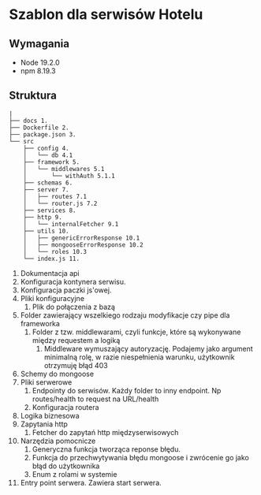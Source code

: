 # Szablon dla serwisów Hotelu

## Wymagania
- Node 19.2.0
- npm 8.19.3

## Struktura
```
|
├── docs 1.
├── Dockerfile 2.
├── package.json 3.
└── src
    ├── config 4.
    │   └── db 4.1
    ├── framework 5.
    │   └── middlewares 5.1
    │       └── withAuth 5.1.1
    ├── schemas 6.
    ├── server 7.
    │   ├── routes 7.1 
    │   └── router.js 7.2
    ├── services 8.
    ├── http 9.
    │   └── internalFetcher 9.1 
    ├── utils 10.
    │   ├── genericErrorResponse 10.1 
    │   ├── mongooseErrorResponse 10.2 
    │   └── roles 10.3 
    └── index.js 11.
```

1. Dokumentacja api
2. Konfiguracja kontynera serwisu.
3. Konfiguracja paczki js'owej.
4. Pliki konfiguracyjne
   1. Plik do połączenia z bazą
5. Folder zawierający wszelkiego rodzaju modyfikacje czy pipe dla frameworka
   1. Folder z tzw. middlewarami, czyli funkcje, które są wykonywane między requestem a logiką
      1. Middleware wymuszający autoryzację. Podajemy jako argument minimalną rolę, w razie niespełnienia warunku, użytkownik otrzymuję błąd 403
6. Schemy do mongoose
7. Pliki serwerowe
   1. Endpointy do serwisów. Każdy folder to inny endpoint. Np routes/health to request na URL/health
   2. Konfiguracja routera
8. Logika biznesowa
9. Zapytania http
   1. Fetcher do zapytań http międzyserwisowych
10. Narzędzia pomocnicze
    1. Generyczna funkcja tworząca reponse błędu.
    2. Funkcja do przechwytywania błędu mongoose i zwrócenie go jako błąd do użytkownika
    3. Enum z rolami w systemie
11. Entry point serwera. Zawiera start serwera.